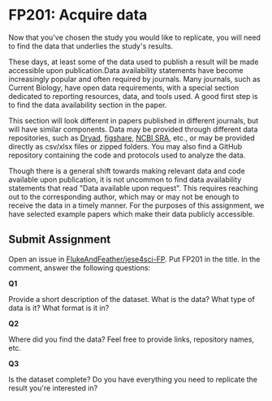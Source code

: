 # FP201: Acquire data

Now that you've chosen the study you would like to replicate, you will need to find the data that underlies the study's results. 

These days, at least some of the data used to publish a result will be made accessible upon publication.Data availability statements have become increasingly popular and often required by journals. Many journals, such as Current Biology, have open data requirements, with a special section dedicated to reporting resources, data, and tools used. A good first step is to find the data availability section in the paper.

This section will look different in papers published in different journals, but will have similar components. Data may be provided through different data repositories, such as [Dryad](https://datadryad.org/), [figshare](https://figshare.com/), [NCBI SRA](https://www.ncbi.nlm.nih.gov/sra), etc., or may be provided directly as csv/xlsx files or zipped folders. You may also find a GitHub repository containing the code and protocols used to analyze the data.

Though there is a general shift towards making relevant data and code available upon publication, it is not uncommon to find data availability statements that read "Data available upon request". This requires reaching out to the corresponding author, which may or may not be enough to receive the data in a timely manner. For the purposes of this assignment, we have selected example papers which make their data publicly accessible.

## Submit Assignment
Open an issue in [FlukeAndFeather/jese4sci-FP](https://github.com/FlukeAndFeather/jese4sci-FP). Put FP201 in the title. In the comment, answer the following questions:

**Q1**

Provide a short description of the dataset. What is the data? What type of data is it? What format is it in? 

**Q2**

Where did you find the data? Feel free to provide links, repository names, etc. 

**Q3**

Is the dataset complete? Do you have everything you need to replicate the result you're interested in?
